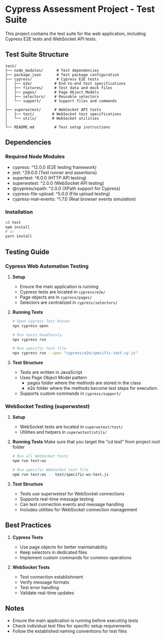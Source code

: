 # Cypress Assessment Project - Test Suite

This project contains the test suite for the web application, including Cypress E2E tests and WebSocket API tests.

## Test Suite Structure

```
test/
├── node_modules/      # Test dependencies
├── package.json       # Test package configuration
├── cypress/           # Cypress E2E tests
│   ├── e2e/          # End-to-end test specifications
│   ├── fixtures/     # Test data and mock files
│   ├── pages/        # Page Object Models
│   ├── selectors/    # Reusable selectors
│   └── support/      # Support files and commands
│
├── superwstest/      # WebSocket API tests
│   ├── test/        # WebSocket test specifications
│   └── utils/       # WebSocket utilities
│
└── README.md         # Test setup instructions
```

## Dependencies

### Required Node Modules
- cypress: ^12.0.0 (E2E testing framework)
- jest: ^29.0.0 (Test runner and assertions)
- supertest: ^6.0.0 (HTTP API testing)
- superwstest: ^2.0.0 (WebSocket API testing)
- @cypress/xpath: ^2.0.0 (XPath support for Cypress)
- cypress-file-upload: ^5.0.0 (File upload testing)
- cypress-real-events: ^1.7.0 (Real browser events simulation)

### Installation
```bash
cd test
npm install
# or
yarn install
```

## Testing Guide

### Cypress Web Automation Testing

1. **Setup**
   - Ensure the main application is running
   - Cypress tests are located in `cypress/e2e/`
   - Page objects are in `cypress/pages/`
   - Selectors are centralized in `cypress/selectors/`

2. **Running Tests**
   ```bash
   # Open Cypress Test Runner
   npx cypress open

   # Run tests headlessly
   npx cypress run

   # Run specific test file
   npx cypress run --spec "cypress/e2e/specific-test.cy.js"
   ```

3. **Test Structure**
   - Tests are written in JavaScript
   - Uses Page Object Model pattern
      - pages folder where the methods are stored in the class
      - e2e folder where the methods become test steps for execution.
   - Supports custom commands in `cypress/support/`

### WebSocket Testing (superwstest)

1. **Setup**
   - WebSocket tests are located in `superwstest/test/`
   - Utilities and helpers in `superwstest/utils/`

2. **Running Tests**
  Make sure that you target the "cd test" from project root folder

   ```bash
   # Run all WebSocket tests
   npm run test:ws

   # Run specific WebSocket test file
   npm run test:ws -- test/specific-ws-test.js
   ```

3. **Test Structure**
   - Tests use superwstest for WebSocket connections
   - Supports real-time message testing
   - Can test connection events and message handling
   - Includes utilities for WebSocket connection management

## Best Practices

1. **Cypress Tests**
   - Use page objects for better maintainability
   - Keep selectors in dedicated files
   - Implement custom commands for common operations

2. **WebSocket Tests**
   - Test connection establishment
   - Verify message formats
   - Test error handling
   - Validate real-time updates

## Notes
- Ensure the main application is running before executing tests
- Check individual test files for specific setup requirements
- Follow the established naming conventions for test files 
